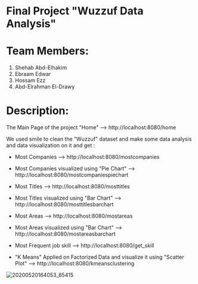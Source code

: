 # Final Project "Wuzzuf Data Analysis"

# Team Members:
1. Shehab Abd-Elhakim
2. Ebraam Edwar
3. Hossam Ezz
4. Abd-Elrahman El-Drawy

# Description:
The Main Page of the project "Home" --> http://localhost:8080/home

We used smile to clean the "Wuzzuf" dataset and make some data analysis and data visualization on it and get :

- Most Companies --> http://localhost:8080/mostcompanies
- Most Companies visualized using "Pie Chart" --> http://localhost:8080/mostcompaniespiechart

- Most Titles --> http://localhost:8080/mosttitles
- Most Titles visualized using "Bar Chart" --> http://localhost:8080/mosttitlesbarchart

- Most Areas --> http://localhost:8080/mostareas
- Most Areas visualized using "Bar Chart" --> http://localhost:8080/mostareasbarchart

- Most Frequent job skill --> http://localhost:8080/get_skill

- "K Means" Applied on Factorized Data and visualize it using "Scatter Plot" --> http://localhost:8080/kmeansclustering


![20200520164053_85415](https://user-images.githubusercontent.com/57042925/160412937-013c4d99-cf6c-44b9-a6c5-7576b56b0c86.jpeg)
